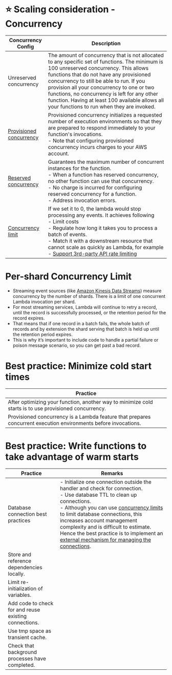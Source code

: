 # :star: Scaling consideration - Concurrency

| Concurrency Config                                                                                             | Description                                                                                                                                                                                                                                                                                                                                                                                                                  |
|----------------------------------------------------------------------------------------------------------------|------------------------------------------------------------------------------------------------------------------------------------------------------------------------------------------------------------------------------------------------------------------------------------------------------------------------------------------------------------------------------------------------------------------------------|
| Unreserved concurrency                                                                                         | The amount of concurrency that is not allocated to any specific set of functions. The minimum is 100 unreserved concurrency. This allows functions that do not have any provisioned concurrency to still be able to run. If you provision all your concurrency to one or two functions, no concurrency is left for any other function. Having at least 100 available allows all your functions to run when they are invoked. |
| [Provisioned concurrency](https://docs.aws.amazon.com/lambda/latest/dg/provisioned-concurrency.html)           | Provisioned concurrency initializes a requested number of execution environments so that they are prepared to respond immediately to your function's invocations. <br/>- Note that configuring provisioned concurrency incurs charges to your AWS account.                                                                                                                                                                   |
| [Reserved concurrency](https://docs.aws.amazon.com/lambda/latest/dg/configuration-concurrency.html)            | Guarantees the maximum number of concurrent instances for the function. <br/>- When a function has reserved concurrency, no other function can use that concurrency. <br/>- No charge is incurred for configuring reserved concurrency for a function.<br/>- Address invocation errors.                                                                                                                                      |
| [Concurrency limit](https://aws.amazon.com/premiumsupport/knowledge-center/lambda-concurrency-limit-increase/) | If we set it to 0, the lambda would stop processing any events. It achieves following<br/>- Limit costs<br/>- Regulate how long it takes you to process a batch of events.<br/>- Match it with a downstream resource that cannot scale as quickly as Lambda, for example - [Support 3rd-party API rate limiting](https://aws.amazon.com/blogs/architecture/rate-limiting-strategies-for-serverless-applications/)            |

# Per-shard Concurrency Limit
- Streaming event sources (like [Amazon Kinesis Data Streams](../../5_MessageBrokerServices/AmazonKinesis/AmazonKinesisDataStreams.md)) measure concurrency by the number of shards. There is a limit of one concurrent Lambda invocation per shard.
- For most streaming services, Lambda will continue to retry a record, until the record is successfully processed, or the retention period for the record expires. 
- That means that if one record in a batch fails, the whole batch of records and by extension the shard serving that batch is held up until the retention period expires. 
- This is why it’s important to include code to handle a partial failure or poison message scenario, so you can get past a bad record.

# Best practice: Minimize cold start times

| Practice                                                                                                        |
|-----------------------------------------------------------------------------------------------------------------|
| After optimizing your function, another way to minimize cold starts is to use provisioned concurrency.          |
| Provisioned concurrency is a Lambda feature that prepares concurrent execution environments before invocations. |

# Best practice: Write functions to take advantage of warm starts

| Practice                                              | Remarks                                                                                                                                                                                                                                                                                                                                                                                                                                                  |
|-------------------------------------------------------|----------------------------------------------------------------------------------------------------------------------------------------------------------------------------------------------------------------------------------------------------------------------------------------------------------------------------------------------------------------------------------------------------------------------------------------------------------|
| Database connection best practices                    | - Initialize one connection outside the handler and check for connection.<br/>- Use database TTL to clean up connections.<br/>- Although you can use [concurrency limits]() to limit database connections, this increases account management complexity and is difficult to estimate. Hence the best practice is to implement an [external mechanism for managing the connections](https://docs.aws.amazon.com/lambda/latest/dg/configuration-database.html). |
| Store and reference dependencies locally.             |                                                                                                                                                                                                                                                                                                                                                                                                                                                          |
| Limit re-initialization of variables.                 |                                                                                                                                                                                                                                                                                                                                                                                                                                                          |
| Add code to check for and reuse existing connections. |                                                                                                                                                                                                                                                                                                                                                                                                                                                          |
| Use tmp space as transient cache.                     |                                                                                                                                                                                                                                                                                                                                                                                                                                                          |
| Check that background processes have completed.       |                                                                                                                                                                                                                                                                                                                                                                                                                                                          |